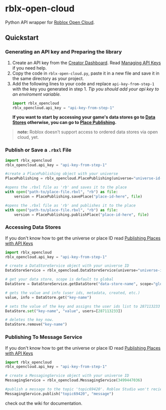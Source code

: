 # rblx-open-cloud
 
Python API wrapper for [Roblox Open Cloud](https://create.roblox.com/docs/open-cloud/index).

## Quickstart

### Generating an API key and Preparing the library

1. Create an API key from the [Creator Dashboard](https://create.roblox.com/credentials). Read [Managing API Keys](https://create.roblox.com/docs/open-cloud/managing-api-keys) if you need help.
2. Copy the code in `rblx-open-cloud.py`, paste it in a new file and save it in the same directory as your project.
3. Add the following lines to your code and replace `api-key-from-step-1` with the key you generated in step 1. *Tip you should add your api key to an enviroment variable.*
    ```py
    import rblx_opencloud
    rblx_opencloud.api_key = "api-key-from-step-1"
    ```
    **If you want to start by accessing your game's data stores go to [Data Stores](#accessing-data-stores) otherwise, you can go to [Place Publishing](#publish-or-save-a-rbxl-file).**
> **note:** Roblox doesn't support access to ordered data stores via open cloud, yet.

### Publish or Save a `.rbxl` File
```py
import rblx_opencloud
rblx_opencloud.api_key = "api-key-from-step-1"

#create a PlacePublishing object with your universe
PlacePublishing = rblx_opencloud.PlacePublishing(universe="universe-id-here")

#opens the .rbxl file as 'rb' and saves it to the place
with open("path-to/place-file.rbxl", "rb") as file:
    version = PlacePublishing.savePlace("place-id-here", file)

#opens the .rbxl file as 'rb' and publishes it to the place
with open("path-to/place-file.rbxl", "rb") as file:
    version = PlacePublishing.publishPlace("place-id-here", file)
```

### Accessing Data Stores

If you don't know how to get the universe or place ID read [Publishing Places with API Keys](https://create.roblox.com/docs/open-cloud/publishing-places-with-api-keys#:~:text=Find%20the%20experience,is%206985028626.)
```py
import rblx_opencloud
rblx_opencloud.api_key = "api-key-from-step-1"

# create a DataStoreService object with your universe ID
DataStoreService = rblx_opencloud.DataStoreService(universe="universe-id-here")

# get your data store, scope is default to global
DataStore = DataStoreService.getDataStore("data-store-name", scope="global")

# gets the value and info (user ids, metadata, created, etc.)
value, info = DataStore.get("key-name")

# sets the value of the key and assigns the user ids list to 287113233
DataStore.set("key-name", "value", users=[287113233])

# deletes the key now.
DataStore.remove("key-name")
```

### Publishing To Message Service
If you don't know how to get the universe or place ID read [Publishing Places with API Keys](https://create.roblox.com/docs/open-cloud/publishing-places-with-api-keys#:~:text=Find%20the%20experience,is%206985028626.)
```py
import rblx_opencloud
rblx_opencloud.api_key = "api-key-from-step-1"

# create a MessagingService object with your universe ID
MessagingService = rblx_opencloud.MessagingService(3499447036)

#publish a message to the topic 'topic69420'. Roblox Studio won't recieve this message, only live game servers.
MessagingService.publish("topic69420", "message")
```
check out the wiki for documentation.
